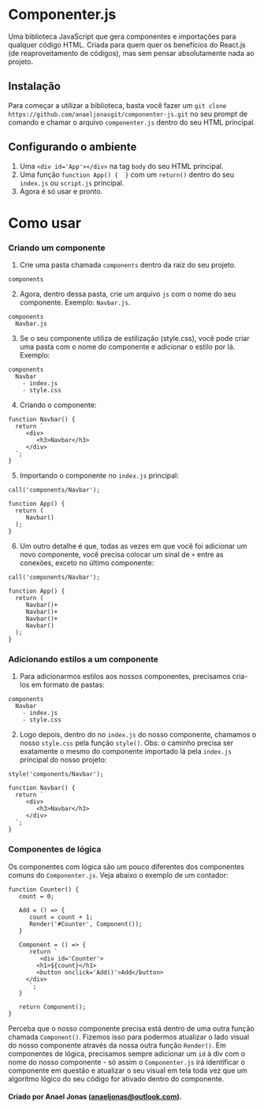 # Componenter.js
Uma biblioteca JavaScript que gera componentes e importações para qualquer código HTML. Criada para quem quer os benefícios do React.js (de reaproveitamento de códigos), mas sem pensar absolutamente nada ao projeto.

## Instalação
Para começar a utilizar a biblioteca, basta você fazer um ```git clone https://github.com/anaeljonasgit/componenter-js.git``` no seu prompt de comando e chamar o arquivo ```componenter.js``` dentro do seu HTML principal.

## Configurando o ambiente
1. Uma ```<div id='App'></div>``` na tag ```body``` do seu HTML principal.
2. Uma função ```function App() {  }``` com um ```return()``` dentro do seu ```index.js``` ou ```script.js``` principal.
3. Agora é só usar e pronto.

# Como usar

### Criando um componente
1. Crie uma pasta chamada ```components``` dentro da raiz do seu projeto.
```
components
```
2. Agora, dentro dessa pasta, crie um arquivo ```js``` com o nome do seu componente. Exemplo: ```Navbar.js```.
```
components
  Navbar.js
```
3. Se o seu componente utiliza de estilização (style.css), você pode criar uma pasta com o nome do componente e adicionar o estilo por lá. Exemplo:
```
components
  Navbar
    - index.js
    - style.css
```
4. Criando o componente:
```
function Navbar() {
  return `
     <div>
        <h3>Navbar</h3>
     </div>
  `;
}
```
5. Importando o componente no ```index.js``` principal:
```
call('components/Navbar');

function App() {
  return (
     Navbar()
  );
}
```
6. Um outro detalhe é que, todas as vezes em que você foi adicionar um novo componente, você precisa colocar um sinal de ```+``` entre as conexões, exceto no último componente:
```
call('components/Navbar');

function App() {
  return (
     Navbar()+
     Navbar()+
     Navbar()+
     Navbar()
  );
}
```

### Adicionando estilos a um componente
1. Para adicionarmos estilos aos nossos componentes, precisamos cria-los em formato de pastas:
```
components
  Navbar
    - index.js
    - style.css
```
2. Logo depois, dentro do no ```index.js``` do nosso componente, chamamos o nosso ```style.css``` pela função ```style()```. Obs: o caminho precisa ser exatamente o mesmo do componente importado lá pela ```index.js``` principal do nosso projeto:
```
style('components/Navbar');

function Navbar() {
  return `
     <div>
        <h3>Navbar</h3>
     </div>
  `;
}
```

### Componentes de lógica
Os componentes com lógica são um pouco diferentes dos componentes comuns do ```Componenter.js```. Veja abaixo o exemplo de um contador:
```
function Counter() {
   count = 0;
   
   Add = () => {
      count = count + 1;
      Render('#Counter', Component());
   }
   
   Component = () => {
      return `
         <div id='Counter'>
	    <h1>${count}</h1>
	    <button onclick='Add()'>Add</button>
	 </div>
      `;
   }
   
   return Component();
}
```
Perceba que o nosso componente precisa está dentro de uma outra função chamada ```Component()```. Fizemos isso para podermos atualizar o lado visual do nosso componente através da nossa outra função ```Render()```. Em componentes de lógica, precisamos sempre adicionar um ```id``` à div com o nome do nosso componente - só assim o ```Componenter.js``` irá identificar o componente em questão e atualizar o seu visual em tela toda vez que um algoritmo lógico do seu código for ativado dentro do componente.

#### Criado por Anael Jonas (anaeljonas@outlook.com).

